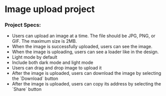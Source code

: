 <h1> Image upload project</h1>
<h3>Project Specs: </h3>
<ul>
  
 
  <li>Users can upload an image at a time. The file should be JPG, PNG, or GIF. The maximum size is 2MB.</li>
  <li>When the image is successfully uploaded, users can see the image.</li>
  <li>When the image is uploading, users can see a loader like in the design.</li>
  <li>Light mode by default </li>
  <li>Include both dark mode and light mode </li> 
  <li>Users can drag and drop image to upload it</li>
  <li>After the image is uploaded, users can download the image by selecting the `Download` button</li>
  <li>After the image is uploaded, users can copy its address by selecting the `Share` button</li>
</ul>
